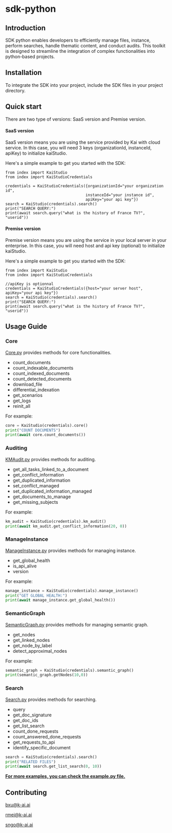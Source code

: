 # sdk-python

## Introduction
SDK python enables developers to efficiently manage files, instance, perform searches, handle thematic content, and conduct audits. This toolkit is designed to streamline the integration of complex functionalities into python-based projects.

## Installation
To integrate the SDK into your project, include the SDK files in your project directory. 

## Quick start
There are two type of versions: SaaS version and Premise version.

#### SaaS version

SaaS version means you are using the service provided by Kai with cloud service. In this case, you will need 3 keys (organizationId, instanceId, apiKey) to initialize kaiStudio.

Here's a simple example to get you started with the SDK:

```
from index import KaiStudio
from index import KaiStudioCredentials

credentials = KaiStudioCredentials({organizationId="your organization id",
                                   instanceId="your instance id",
                                   apiKey="your api key"})
search = KaiStudio(credentials).search()
print("SEARCH QUERY:")
print(await search.query("what is the history of France TV?", "userid"))

```
#### Premise version

Premise version means you are using the service in your local server in your enterprise. In this case, you will need host and api key (optional) to initialize kaiStudio.

Here's a simple example to get you started with the SDK:

```
from index import KaiStudio
from index import KaiStudioCredentials

//apiKey is optionnal
credentials = KaiStudioCredentials({host="your server host", apiKey="your api key"})
search = KaiStudio(credentials).search()
print("SEARCH QUERY:")
print(await search.query("what is the history of France TV?", "userid"))

```

## Usage Guide
### Core
[Core.py](modules/Core.py) provides methods for core functionalities.
- count_documents
- count_indexable_documents
- count_indexed_documents
- count_detected_documents
- download_file
- differential_indexation
- get_scenarios
- get_logs
- reinit_all

For example:
```py
core = KaiStudio(credentials).core()
print("COUNT DOCUMENTS")
print(await core.count_documents())
```

### Auditing
[KMAudit.py](modules/KMAudit.py) provides methods for auditing.
- get_all_tasks_linked_to_a_document
- get_conflict_information
- get_duplicated_information
- set_conflict_managed
- set_duplicated_information_managed
- get_documents_to_manage
- get_missing_subjects

For example:
```py
km_audit = KaiStudio(credentials).km_audit()
print(await km_audit.get_conflict_information(20, 0))
```

### ManageInstance
[ManageInstance.py](modules/ManageInstance.py) provides methods for managing instance.
- get_global_health
- is_api_alive
- version

For example:
```py
manage_instance = KaiStudio(credentials).manage_instance()
print("GET GLOBAL HEALTH:")
print(await manage_instance.get_global_health())
```

### SemanticGraph
[SemanticGraph.py](modules/SemanticGraph.py) provides methods for managing semantic graph.
- get_nodes
- get_linked_nodes
- get_node_by_label
- detect_approximal_nodes

For example:
```py
semantic_graph = KaiStudio(credentials).semantic_graph()
print(semantic_graph.getNodes(10,0))
```

### Search
[Search.py](modules/Search.py) provides methods for searching.
- query
- get_doc_signature
- get_doc_ids
- get_list_search
- count_done_requests
- count_answered_done_requests
- get_requests_to_api
- identify_specific_document

```py
search = KaiStudio(credentials).search()
print("RELATED FILES")
print(await search.get_list_search(0, 10))
```


<u>**For more examples, you can check the [example.py](example.py) file.**</u>

## Contributing
bxu@k-ai.ai

rmei@k-ai.ai

sngo@k-ai.ai

